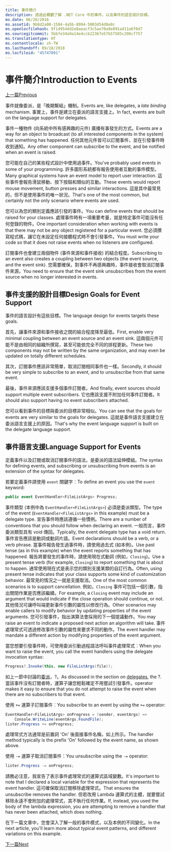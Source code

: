 ```yaml
---
title: 事件簡介
description: 透過此概觀了解 .NET Core 中的事件，以及事件的語言設計目標。
ms.date: 06/20/2016
ms.assetid: 9b8d2a00-1584-4a5b-8994-5003d54d8e0c
ms.openlocfilehash: 9f14954dd2e8aeacf3c5ae70a9e891ad11a6f0d7
ms.sourcegitcommit: 5bbfe34a9a14e4ccb22367e57b57585c208cf757
ms.translationtype: HT
ms.contentlocale: zh-TW
ms.lasthandoff: 09/18/2018
ms.locfileid: "45747091"
---
```

# <a name="introduction-to-events"></a><span data-ttu-id="69712-103">事件簡介</span><span class="sxs-lookup"><span data-stu-id="69712-103">Introduction to Events</span></span>

[<span data-ttu-id="69712-104">上一篇</span><span class="sxs-lookup"><span data-stu-id="69712-104">Previous</span></span>](delegates-patterns.md)

<span data-ttu-id="69712-105">事件就像委派，是「晚期繫結」機制。</span><span class="sxs-lookup"><span data-stu-id="69712-105">Events are, like delegates, a *late binding* mechanism.</span></span> <span data-ttu-id="69712-106">事實上，事件是建立在委派的語言支援上。</span><span class="sxs-lookup"><span data-stu-id="69712-106">In fact, events are built on the language support for delegates.</span></span>

<span data-ttu-id="69712-107">事件一種物件 (向系統中所有感興趣的元件) 廣播有事發生的方式。</span><span class="sxs-lookup"><span data-stu-id="69712-107">Events are a way for an object to broadcast (to all interested components in the system) that something has happened.</span></span> <span data-ttu-id="69712-108">任何其他元件皆可以訂閱事件，並在引發事件時收到通知。</span><span class="sxs-lookup"><span data-stu-id="69712-108">Any other component can subscribe to the event, and be notified when an event is raised.</span></span>

<span data-ttu-id="69712-109">您可能在自己的某些程式設計中使用過事件。</span><span class="sxs-lookup"><span data-stu-id="69712-109">You've probably used events in some of your programming.</span></span> <span data-ttu-id="69712-110">許多圖形系統都有報告使用者互動的事件模型。</span><span class="sxs-lookup"><span data-stu-id="69712-110">Many graphical systems have an event model to report user interaction.</span></span> <span data-ttu-id="69712-111">這些事件會報告滑鼠移動、按下按鈕和類似的互動。</span><span class="sxs-lookup"><span data-stu-id="69712-111">These events would report mouse movement, button presses and similar interactions.</span></span> <span data-ttu-id="69712-112">這是其中最常見的，但不是使用事件的唯一狀況。</span><span class="sxs-lookup"><span data-stu-id="69712-112">That's one of the most common, but certainly not the only scenario where events are used.</span></span>

<span data-ttu-id="69712-113">您可以為您的類別定義應該引發的事件。</span><span class="sxs-lookup"><span data-stu-id="69712-113">You can define events that should be raised for your classes.</span></span> <span data-ttu-id="69712-114">處理事件時有一項重要考量，就是特定事件可能沒有任何登錄的物件。</span><span class="sxs-lookup"><span data-stu-id="69712-114">One important consideration when working with events is that there may not be any object registered for a particular event.</span></span> <span data-ttu-id="69712-115">您必須撰寫程式碼，讓它在未設定任何接聽程式時不會引發事件。</span><span class="sxs-lookup"><span data-stu-id="69712-115">You must write your code so that it does not raise events when no listeners are configured.</span></span>

<span data-ttu-id="69712-116">訂閱事件也會建立兩個物件 (事件來源和事件接收) 的結合程度。</span><span class="sxs-lookup"><span data-stu-id="69712-116">Subscribing to an event also creates a coupling between two objects (the event source, and the event sink).</span></span> <span data-ttu-id="69712-117">您需要確保，對事件不再感興趣時，事件接收會取消訂閱事件來源。</span><span class="sxs-lookup"><span data-stu-id="69712-117">You need to ensure that the event sink unsubscribes from the event source when no longer interested in events.</span></span>

## <a name="design-goals-for-event-support"></a><span data-ttu-id="69712-118">事件支援的設計目標</span><span class="sxs-lookup"><span data-stu-id="69712-118">Design Goals for Event Support</span></span>

<span data-ttu-id="69712-119">事件的語言設計有這些目標。</span><span class="sxs-lookup"><span data-stu-id="69712-119">The language design for events targets these goals.</span></span>

<span data-ttu-id="69712-120">首先，讓事件來源和事件接收之間的結合程度降至最低。</span><span class="sxs-lookup"><span data-stu-id="69712-120">First, enable very minimal coupling between an event source and an event sink.</span></span> <span data-ttu-id="69712-121">這兩個元件可能不是由相同的組織所撰寫，甚至可能依完全不同的排程更新。</span><span class="sxs-lookup"><span data-stu-id="69712-121">These two components may not be written by the same organization, and may even be updated on totally different schedules.</span></span>

<span data-ttu-id="69712-122">其次，訂閱事件應該非常簡單，取消訂閱相同事件也一樣。</span><span class="sxs-lookup"><span data-stu-id="69712-122">Secondly, it should be very simple to subscribe to an event, and to unsubscribe from that same event.</span></span>

<span data-ttu-id="69712-123">最後，事件來源應該支援多個事件訂閱者。</span><span class="sxs-lookup"><span data-stu-id="69712-123">And finally, event sources should support multiple event subscribers.</span></span> <span data-ttu-id="69712-124">它也應該支援不附加任何事件訂閱者。</span><span class="sxs-lookup"><span data-stu-id="69712-124">It should also support having no event subscribers attached.</span></span>

<span data-ttu-id="69712-125">您可以看到事件的目標與委派的目標非常相似。</span><span class="sxs-lookup"><span data-stu-id="69712-125">You can see that the goals for events are very similar to the goals for delegates.</span></span>
<span data-ttu-id="69712-126">這就是事件語言支援建立在委派語言支援上的原因。</span><span class="sxs-lookup"><span data-stu-id="69712-126">That's why the event language support is built on the delegate language support.</span></span>

## <a name="language-support-for-events"></a><span data-ttu-id="69712-127">事件語言支援</span><span class="sxs-lookup"><span data-stu-id="69712-127">Language Support for Events</span></span>

<span data-ttu-id="69712-128">定義事件以及訂閱或取消訂閱事件的語法，是委派的語法延伸模組。</span><span class="sxs-lookup"><span data-stu-id="69712-128">The syntax for defining events, and subscribing or unsubscribing from events is an extension of the syntax for delegates.</span></span>

<span data-ttu-id="69712-129">若要定義事件請使用 `event` 關鍵字︰</span><span class="sxs-lookup"><span data-stu-id="69712-129">To define an event you use the `event` keyword:</span></span>

```csharp
public event EventHandler<FileListArgs> Progress;
```

<span data-ttu-id="69712-130">事件類型 (本例中為 `EventHandler<FileListArgs>`) 必須是委派類型。</span><span class="sxs-lookup"><span data-stu-id="69712-130">The type of the event (`EventHandler<FileListArgs>` in this example) must be a delegate type.</span></span> <span data-ttu-id="69712-131">宣告事件時應該遵循一些慣例。</span><span class="sxs-lookup"><span data-stu-id="69712-131">There are a number of conventions that you should follow when declaring an event.</span></span> <span data-ttu-id="69712-132">一般而言，事件委派類型具有 void 傳回。</span><span class="sxs-lookup"><span data-stu-id="69712-132">Typically, the event delegate type has a void return.</span></span>
<span data-ttu-id="69712-133">事件宣告應該是動詞或動詞片語。</span><span class="sxs-lookup"><span data-stu-id="69712-133">Event declarations should be a verb, or a verb phrase.</span></span>
<span data-ttu-id="69712-134">當事件報告發生過事件時，請使用過去式 (如本例)。</span><span class="sxs-lookup"><span data-stu-id="69712-134">Use past tense (as in this example) when the event reports something that has happened.</span></span> <span data-ttu-id="69712-135">報告將要發生的事件時，請使用現在式動詞 (例如，`Closing`)。</span><span class="sxs-lookup"><span data-stu-id="69712-135">Use a present tense verb (for example, `Closing`) to report something that is about to happen.</span></span> <span data-ttu-id="69712-136">通常使用現在式是表示您的類別支援某類的自訂行為。</span><span class="sxs-lookup"><span data-stu-id="69712-136">Often, using present tense indicates that your class supports some kind of customization behavior.</span></span> <span data-ttu-id="69712-137">最常見的情況之一就是支援取消。</span><span class="sxs-lookup"><span data-stu-id="69712-137">One of the most common scenarios is to support cancellation.</span></span> <span data-ttu-id="69712-138">例如，`Closing` 事件可包括一個引數，指出關閉作業是否應該繼續。</span><span class="sxs-lookup"><span data-stu-id="69712-138">For example, a `Closing` event may include an argument that would indicate if the close operation should continue, or not.</span></span>  <span data-ttu-id="69712-139">其他情況可讓呼叫端更新事件引數的屬性以修改行為。</span><span class="sxs-lookup"><span data-stu-id="69712-139">Other scenarios may enable callers to modify behavior by updating properties of the event arguments.</span></span> <span data-ttu-id="69712-140">您可引發事件，指出演算法會採用的下一個提議動作。</span><span class="sxs-lookup"><span data-stu-id="69712-140">You may raise an event to indicate a proposed next action an algorithm will take.</span></span> <span data-ttu-id="69712-141">事件處理常式可透過修改事件引數的屬性來要求不同的動作。</span><span class="sxs-lookup"><span data-stu-id="69712-141">The event handler may mandate a different action by modifying  properties of the event argument.</span></span>

<span data-ttu-id="69712-142">當您想要引發事件時，可使用委派引動過程語法呼叫事件處理常式︰</span><span class="sxs-lookup"><span data-stu-id="69712-142">When you want to raise the event, you call the event handlers using the delegate invocation syntax:</span></span>

```csharp
Progress?.Invoke(this, new FileListArgs(file));
```

<span data-ttu-id="69712-143">如上一節中討論的[委派](delegates-patterns.md)，?。</span><span class="sxs-lookup"><span data-stu-id="69712-143">As discussed in the section on [delegates](delegates-patterns.md), the ?.</span></span>
<span data-ttu-id="69712-144">當該事件沒有訂閱者時，運算子讓您輕鬆確定不用嘗試引發事件。</span><span class="sxs-lookup"><span data-stu-id="69712-144">operator makes it easy to ensure that you do not attempt to raise the event when there are no subscribers to that event.</span></span>
 
<span data-ttu-id="69712-145">使用 `+=` 運算子訂閱事件︰</span><span class="sxs-lookup"><span data-stu-id="69712-145">You subscribe to an event by using the `+=` operator:</span></span>

```csharp
EventHandler<FileListArgs> onProgress = (sender, eventArgs) => 
    Console.WriteLine(eventArgs.FoundFile);
lister.Progress += onProgress;
```

<span data-ttu-id="69712-146">處理常式方法通常是前置詞 'On' 後面接事件名稱，如上所示。</span><span class="sxs-lookup"><span data-stu-id="69712-146">The handler method typically is the prefix 'On' followed by the event name, as shown above.</span></span>

<span data-ttu-id="69712-147">使用 `-=` 運算子取消訂閱事件：</span><span class="sxs-lookup"><span data-stu-id="69712-147">You unsubscribe using the `-=` operator:</span></span>

```csharp
lister.Progress -= onProgress;
```

<span data-ttu-id="69712-148">請務必注意，我宣告了表示事件處理常式的運算式區域變數。</span><span class="sxs-lookup"><span data-stu-id="69712-148">It's important to note that I declared a local variable for the expression that represents the event handler.</span></span> <span data-ttu-id="69712-149">這可確保取消訂閱移除處理常式。</span><span class="sxs-lookup"><span data-stu-id="69712-149">That ensures the unsubscribe removes the handler.</span></span>
<span data-ttu-id="69712-150">但若改用 Lambda 運算式的主體，就要嘗試移除永遠不會附加的處理常式，其不執行任何作業。</span><span class="sxs-lookup"><span data-stu-id="69712-150">If, instead, you used the body of the lambda expression, you are attempting to remove a handler that has never been attached, which does nothing.</span></span>

<span data-ttu-id="69712-151">在下一篇文章中，您會深入了解一般的事件模式，以及本例的不同變化。</span><span class="sxs-lookup"><span data-stu-id="69712-151">In the next article, you'll learn more about typical event patterns, and different variations on this example.</span></span>

[<span data-ttu-id="69712-152">下一篇</span><span class="sxs-lookup"><span data-stu-id="69712-152">Next</span></span>](event-pattern.md)
